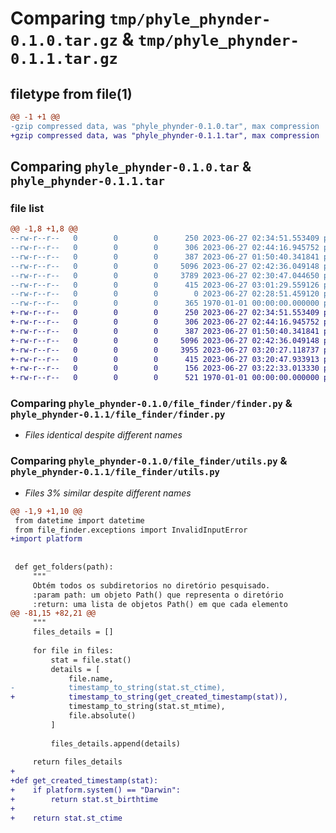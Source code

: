 # Comparing `tmp/phyle_phynder-0.1.0.tar.gz` & `tmp/phyle_phynder-0.1.1.tar.gz`

## filetype from file(1)

```diff
@@ -1 +1 @@
-gzip compressed data, was "phyle_phynder-0.1.0.tar", max compression
+gzip compressed data, was "phyle_phynder-0.1.1.tar", max compression
```

## Comparing `phyle_phynder-0.1.0.tar` & `phyle_phynder-0.1.1.tar`

### file list

```diff
@@ -1,8 +1,8 @@
--rw-r--r--   0        0        0      250 2023-06-27 02:34:51.553409 phyle_phynder-0.1.0/file_finder/cli.py
--rw-r--r--   0        0        0      306 2023-06-27 02:44:16.945752 phyle_phynder-0.1.0/file_finder/constants.py
--rw-r--r--   0        0        0      387 2023-06-27 01:50:40.341841 phyle_phynder-0.1.0/file_finder/exceptions.py
--rw-r--r--   0        0        0     5096 2023-06-27 02:42:36.049148 phyle_phynder-0.1.0/file_finder/finder.py
--rw-r--r--   0        0        0     3789 2023-06-27 02:30:47.044650 phyle_phynder-0.1.0/file_finder/utils.py
--rw-r--r--   0        0        0      415 2023-06-27 03:01:29.559126 phyle_phynder-0.1.0/pyproject.toml
--rw-r--r--   0        0        0        0 2023-06-27 02:28:51.459120 phyle_phynder-0.1.0/README.md
--rw-r--r--   0        0        0      365 1970-01-01 00:00:00.000000 phyle_phynder-0.1.0/PKG-INFO
+-rw-r--r--   0        0        0      250 2023-06-27 02:34:51.553409 phyle_phynder-0.1.1/file_finder/cli.py
+-rw-r--r--   0        0        0      306 2023-06-27 02:44:16.945752 phyle_phynder-0.1.1/file_finder/constants.py
+-rw-r--r--   0        0        0      387 2023-06-27 01:50:40.341841 phyle_phynder-0.1.1/file_finder/exceptions.py
+-rw-r--r--   0        0        0     5096 2023-06-27 02:42:36.049148 phyle_phynder-0.1.1/file_finder/finder.py
+-rw-r--r--   0        0        0     3955 2023-06-27 03:20:27.118737 phyle_phynder-0.1.1/file_finder/utils.py
+-rw-r--r--   0        0        0      415 2023-06-27 03:20:47.933913 phyle_phynder-0.1.1/pyproject.toml
+-rw-r--r--   0        0        0      156 2023-06-27 03:22:33.013330 phyle_phynder-0.1.1/README.md
+-rw-r--r--   0        0        0      521 1970-01-01 00:00:00.000000 phyle_phynder-0.1.1/PKG-INFO
```

### Comparing `phyle_phynder-0.1.0/file_finder/finder.py` & `phyle_phynder-0.1.1/file_finder/finder.py`

 * *Files identical despite different names*

### Comparing `phyle_phynder-0.1.0/file_finder/utils.py` & `phyle_phynder-0.1.1/file_finder/utils.py`

 * *Files 3% similar despite different names*

```diff
@@ -1,9 +1,10 @@
 from datetime import datetime
 from file_finder.exceptions import InvalidInputError
+import platform
 
 
 def get_folders(path):
     """
     Obtém todos os subdiretorios no diretório pesquisado.
     :param path: um objeto Path() que representa o diretório
     :return: uma lista de objetos Path() em que cada elemento
@@ -81,15 +82,21 @@
     """
     files_details = []
 
     for file in files:
         stat = file.stat()
         details = [
             file.name,
-            timestamp_to_string(stat.st_ctime),
+            timestamp_to_string(get_created_timestamp(stat)),
             timestamp_to_string(stat.st_mtime),
             file.absolute()
         ]
 
         files_details.append(details)
 
     return files_details
+
+def get_created_timestamp(stat):
+    if platform.system() == "Darwin":
+        return stat.st_birthtime
+
+    return stat.st_ctime
```

